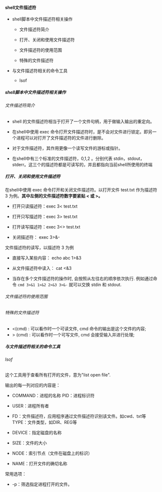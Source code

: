 #### shell文件描述符

- shell脚本中文件描述符相关操作
  
  - 文件描述符简介
  
  - 打开、关闭和使用文件描述符
  
  - 文件描述符的使用范围
  
  - 特殊的文件描述符

- 与文件描述符相关的命令工具
  
  - lsof

##### shell脚本中文件描述符相关操作

###### 文件描述符简介

- shell 的文件描述符相当于打开了一个文件句柄，用于做输入输出的重定向。

- 在shell中使用 exec 命令打开文件描述符时，是不会对文件进行锁定。即另一个进程可以对打开了文件描述符的文件进行删除。

- 对于文件描述符，其作用更像一个读写文件的游标或指针。

- 在shell中有三个标准的文件描述符，0,1,2 。分别代表 stdin，stdout，stderr。这三个的描述符都是可读写的，并且都指向当前shell所使用的终端

##### 打开、关闭和使用文件描述符

在shell中使用 exec 命令打开和关闭文件描述符。以打开文件 test.txt 作为描述符 3 为例。**其中左侧的文件描述符数字要紧贴 < 或 >。**

- 打开只读描述符：exec  3< test.txt

- 打开只写描述符：exec 3> test.txt

- 打开读写描述符：exec 3<> test.txt

- 关闭描述符： exec 3>&-

文件描述符的读写，以描述符 3 为例

- 直接写入某些内容： echo abc 1>&3

- 从文件描述符中读入： cat <&3

- 当存在多个文件描述符的操作时, 会按照从左往右的顺序依次执行. 例如通过命令 `cmd 3>&1 1>&2 2>&3 3>&-` 就可以交换 stdin 和 stdout.

###### 文件描述符的使用范围

###### 特殊的文件描述符

- <(cmd) : 可以看作时一个可读文件, cmd 命令的输出是这个文件的内容;
- \> (cmd) : 可以看作时一个可写文件, cmd 会接受输入并进行处理;

##### 与文件描述符相关的命令工具

###### lsof

这个工具用于查看所有打开的文件，意为"list open file".

输出的每一列对应的内容是：

- COMMAND：进程的名称 PID：进程标识符

- USER：进程所有者  

- FD：文件描述符，应用程序通过文件描述符识别该文件。如cwd、txt等 TYPE：文件类型，如DIR、REG等

- DEVICE：指定磁盘的名称

- SIZE：文件的大小

- NODE：索引节点（文件在磁盘上的标识）

- NAME：打开文件的确切名称

常用选项：

- -p：筛选指定进程打开的文件。
